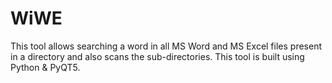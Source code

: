 # WiWE
This tool allows searching a word in all MS Word and MS Excel files present in a directory and also scans the sub-directories. This tool is built using Python & PyQT5.
